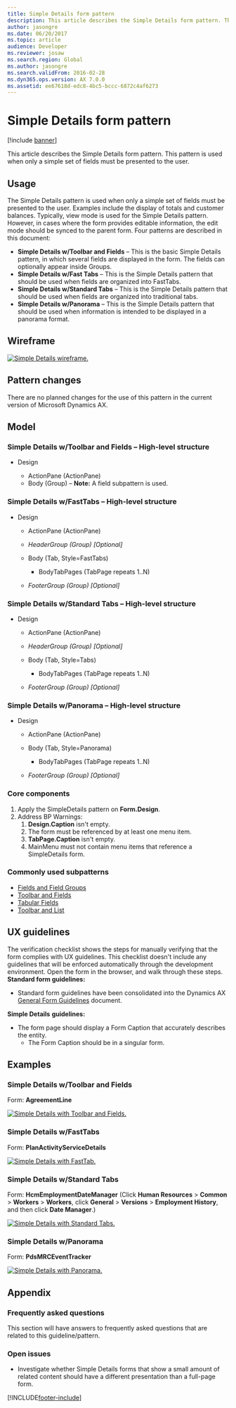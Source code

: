 ```yaml
---
title: Simple Details form pattern
description: This article describes the Simple Details form pattern. This pattern is used when only a simple set of fields must be presented to the user.
author: jasongre
ms.date: 06/20/2017
ms.topic: article
audience: Developer
ms.reviewer: josaw
ms.search.region: Global
ms.author: jasongre
ms.search.validFrom: 2016-02-28
ms.dyn365.ops.version: AX 7.0.0
ms.assetid: ee67618d-edc8-4bc5-bccc-6872c4af6273
---
```


# Simple Details form pattern

[!include [banner](../includes/banner.md)]

This article describes the Simple Details form pattern. This pattern is used when only a simple set of fields must be presented to the user.

## Usage

The Simple Details pattern is used when only a simple set of fields must be presented to the user. Examples include the display of totals and customer balances. Typically, view mode is used for the Simple Details pattern. However, in cases where the form provides editable information, the edit mode should be synced to the parent form. Four patterns are described in this document:

-   **Simple Details w/Toolbar and Fields** – This is the basic Simple Details pattern, in which several fields are displayed in the form. The fields can optionally appear inside Groups.
-   **Simple Details w/Fast Tabs** – This is the Simple Details pattern that should be used when fields are organized into FastTabs.
-   **Simple Details w/Standard Tabs** – This is the Simple Details pattern that should be used when fields are organized into traditional tabs.
-   **Simple Details w/Panorama** – This is the Simple Details pattern that should be used when information is intended to be displayed in a panorama format.

## Wireframe

[![Simple Details wireframe.](./media/simpledetails1-1024x578.png)](./media/simpledetails1.png)

## Pattern changes
There are no planned changes for the use of this pattern in the current version of Microsoft Dynamics AX.

## Model
### Simple Details w/Toolbar and Fields – High-level structure

- Design

    - ActionPane (ActionPane)
    - Body (Group) – **Note:** A field subpattern is used.

### Simple Details w/FastTabs – High-level structure

- Design

    - ActionPane (ActionPane)
    - *HeaderGroup (Group) \[Optional\]*
    - Body (Tab, Style=FastTabs)

        - BodyTabPages (TabPage repeats 1..N)

    - *FooterGroup (Group) \[Optional\]*

### Simple Details w/Standard Tabs – High-level structure

- Design

    - ActionPane (ActionPane)
    - *HeaderGroup (Group) \[Optional\]*
    - Body (Tab, Style=Tabs)

        - BodyTabPages (TabPage repeats 1..N)

    - *FooterGroup (Group) \[Optional\]*

### Simple Details w/Panorama – High-level structure

- Design

    - ActionPane (ActionPane)
    - Body (Tab, Style=Panorama)

        - BodyTabPages (TabPage repeats 1..N)

    - *FooterGroup (Group) \[Optional\]*

### Core components

1.  Apply the SimpleDetails pattern on **Form.Design**.
2.  Address BP Warnings:
    1.  **Design.Caption** isn't empty.
    2.  The form must be referenced by at least one menu item.
    3.  **TabPage.Caption** isn't empty.
    4.  MainMenu must not contain menu items that reference a SimpleDetails form.

### Commonly used subpatterns

-   [Fields and Field Groups](fields-field-groups-subpattern.md)
-   [Toolbar and Fields](toolbar-fields-subpattern.md)
-   [Tabular Fields](tabular-fields-subpattern.md)
-   [Toolbar and List](toolbar-list-subpattern.md)

## UX guidelines
The verification checklist shows the steps for manually verifying that the form complies with UX guidelines. This checklist doesn't include any guidelines that will be enforced automatically through the development environment. Open the form in the browser, and walk through these steps. **Standard form guidelines:**

-   Standard form guidelines have been consolidated into the Dynamics AX [General Form Guidelines](general-form-guidelines.md) document.

**Simple Details** **guidelines:**

-   The form page should display a Form Caption that accurately describes the entity.
    -   The Form Caption should be in a singular form.

## Examples
### Simple Details w/Toolbar and Fields

Form: **AgreementLine** 

[![Simple Details with Toolbar and Fields.](./media/simpledetails2-1024x688.png)](./media/simpledetails2.png)

### Simple Details w/FastTabs

Form: **PlanActivityServiceDetails** 

[![Simple Details with FastTab.](./media/simpledetails3-1024x587.png)](./media/simpledetails3.png)

### Simple Details w/Standard Tabs

Form: **HcmEmploymentDateManager** (Click **Human Resources** &gt; **Common** &gt; **Workers** &gt; **Workers**, click **General** &gt; **Versions** &gt; **Employment History**, and then click **Date Manager**.) 

[![Simple Details with Standard Tabs.](./media/simpledetails4-1024x588.png)](./media/simpledetails4.png)

### Simple Details w/Panorama

Form: **PdsMRCEventTracker** 

[![Simple Details with Panorama.](./media/simpledetails5-1024x510.png)](./media/simpledetails5.png)

## Appendix
### Frequently asked questions

This section will have answers to frequently asked questions that are related to this guideline/pattern.

### Open issues

-   Investigate whether Simple Details forms that show a small amount of related content should have a different presentation than a full-page form.


[!INCLUDE[footer-include](../../../includes/footer-banner.md)]
